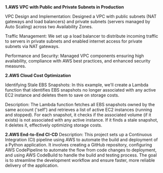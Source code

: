 **1.AWS VPC with Public and Private Subnets in Production**

VPC Design and Implementation: Designed a VPC with public subnets (NAT gateways and load balancers) and private subnets (servers managed by Auto Scaling) across two Availability Zones.

Traffic Management: We set up a load balancer to distribute incoming traffic to servers in private subnets and enabled internet access for private subnets via NAT gateways.

Performance and Security: Managed VPC components ensuring high availability, compliance with AWS best practices, and enhanced security measures.

**2.AWS Cloud Cost Optimization**

Identifying Stale EBS Snapshots:
In this example, we'll create a Lambda function that identifies EBS snapshots no longer associated with any active EC2 instance and deletes them to save on storage costs.

Description:
The Lambda function fetches all EBS snapshots owned by the same account ('self') and retrieves a list of active EC2 instances (running and stopped). For each snapshot, it checks if the associated volume (if it exists) is not associated with any active instance. If it finds a stale snapshot, it deletes it, effectively optimizing storage costs.



**2.AWS End-to-End CI-CD**
Description:
This project sets up a Continuous Integration (CI) pipeline using AWS to automate the build and deployment of a Python application. It involves creating a GitHub repository, configuring AWS CodePipeline to automate the flow from code changes to deployment, and using AWS CodeBuild to handle the build and testing process. The goal is to streamline the development workflow and ensure faster, more reliable delivery of the application.
